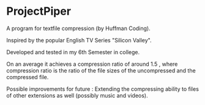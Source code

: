 # ProjectPiper
A program for textfile compression (by Huffman Coding).

Inspired by the popular English TV Series "Silicon Valley".

Developed and tested in my 6th Semester in college.

On an average it achieves a compression ratio of around 1.5 ,
where compression ratio is the ratio of the file sizes of the uncompressed and the compressed file.


Possible improvements for future : Extending the compressing ability to files of other extensions as well (possibly music and videos).
